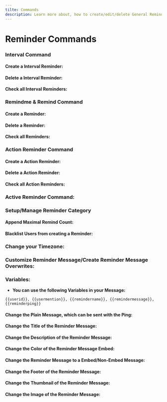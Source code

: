 ```yaml
---
tilte: Commands
description: Learn more about, how to create/edit/delete General Reminders
---
```

# Reminder Commands

### Interval Command

#### Create a Interval Reminder:
<command message = "%interval create" slash="/interval create [intervalname] [interval] [ping] [channel] [remindmessage] [starttime]" description="Creates a Interval Reminder with the given Data" permissions ="MANAGE_SERVER"/>

#### Delete a Interval Reminder:
<command message = "%interval delete <intervalname>" slash="/interval delete [intervalname] " description="Deletes the Interval with the given Name. Get a List of Intervals with /interval all" permissions ="MANAGE_SERVER"/>

#### Check all Interval Reminders:
<command message = "%interval all" slash="/interval all" description="Gives you a list of all Interval Reminders" permissions ="MANAGE_SERVER"/>

### Remindme & Remind Command

#### Create a Reminder:
<command message = "%remind <timecontent>" slash="/remind create [remindername] [ping] [channel] [remindmessage] [usetimezone]" description="Creates a Normal Reminder with the given Data and guides you through a Setup" permissions ="MANAGE_SERVER"/>

#### Delete a Reminder:
<command message = "%remind delete <remindername>" slash="/remind delete [remindername] " description="Deletes the Reminder with the given Name. Get a List of Reminders with /remind all" permissions ="MANAGE_SERVER"/>

#### Check all Reminders:
<command message = "%remind all" slash="/remind all" description="Gives you a list of all Reminders" permissions ="MANAGE_SERVER"/>
 
### Action Reminder Command

#### Create a Action Reminder:
<command message = "%action <remindername> <reminderafter> <ping>" slash="NOT AVAILABLE" description="Creates a Action Reminder with the given Data and guides you through the Setup" permissions ="MANAGE_SERVER"/>

#### Delete a Action Reminder:
<command message = "%action delete <remindername>" slash="NOT AVAILABLE" description="Deletes the Reminder with the given Name. Get a List of Action Reminders with %action all" permissions ="MANAGE_SERVER"/>

#### Check all Action Reminders:
<command message = "%action all" slash="NOT AVAILABLE" description="Gives you a list of all Action Reminders" permissions ="MANAGE_SERVER"/>

### Active Reminder Command:
<command message = "%activerme" slash="NOT AVAILABLE" description="Gives you a list of all Active Reminders" permissions ="MANAGE_SERVER"/>

### Setup/Manage Reminder Category

#### Append Maximal Remind Count:
<command message = "%rsetup appendremind max" slash="/reminder setup appendremind [amount]" description="Appends your Remind Count, so you can create more Reminders" permissions ="MANAGE_SERVER"/>

#### Blacklist Users from creating a Reminder:
<command message = "%rset add @user" slash="/reminder setup adduser [user]" description="Blacklists a user and prevents them from creating Reminders" permissions ="MANAGE_SERVER"/>

<command message = "%rset remove @user" slash="/reminder setup removeuser [user]" description="Unblacklists a user and prevents them from creating Reminders" permissions ="MANAGE_SERVER"/>

### Change your Timezone:
<command message = "%timezone" slash="/reminder setup timezone [timezonenumber]" description="Change your timezone for choosing a custom offset and using the custom start time" permissions ="MANAGE_SERVER"/>

### Customize Reminder Message/Create Reminder Message Overwrites:

### Variables:
- **You can use the following Variables in your Message:**
```
{{userid}}, {{usermention}}, {{remindername}}, {{remindermessage}}, {{reminderping}}
```

#### Change the Plain Message, which can be sent with the Ping:
<command message = "%rmessage plain <message>" slash = "/reminder message plain [message]" description="Sets the Plain Message, which is sent on the Reminder" permissions="MANAGE_SERVER"/>

#### Change the Title of the Reminder Message:
<command message = "%rmessage title <message>" slash = "/reminder message title [message]" description="Sets the Title of the Embed, which is sent on the Reminder Message" permissions="MANAGE_SERVER"/>

#### Change the Description of the Reminder Message:
<command message = "%rmessage desc <message>" slash = "/reminder message desc [message]" description="Sets the Description of the Embed, which is sent on the Reminder Message" permissions="MANAGE_SERVER"/>

#### Change the Color of the Reminder Message Embed:
<command message = "%rmessage color <hexcolor>" slash = "/reminder message color [hexcolor]" description="Sets the Color of the Embed, which is sent on the Reminder Embed Message" permissions="MANAGE_SERVER"/>

#### Change the Reminder Message to a Embed/Non-Embed Message:
<command message = "%rmessage embed enable/disable" slash = "/bremind message embed [status]" description="Disables or Enables Embed Mode on the Bump Remind Message" permissions="MANAGE_SERVER"/>

#### Change the Footer of the Reminder Message:
<command message = "%rmessage footer <message>" slash = "/reminder message footer [message]" description="Sets the Footer of the Embed, which is sent on the Reminder Message" permissions="MANAGE_SERVER" premium='true'/>

#### Change the Thumbnail of the Reminder Message:
<command message = "%rmessage thumb <image-link>" slash = "/reminder message thumbnail [image-link]" description="Sets the Thumbnail of the Embed, which is sent on the Reminder Message" permissions="MANAGE_SERVER" premium='true'/>

#### Change the Image of the Reminder Message:
<command message = "%rmessage image <image-link>" slash = "/reminder message image [image-link]" description="Sets the Image of the Embed, which is sent on the Reminder Message" permissions="MANAGE_SERVER" premium='true'/>
